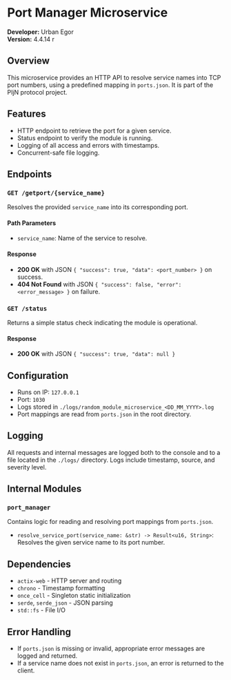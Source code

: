 # Port Manager Microservice

**Developer:** Urban Egor  
**Version:** 4.4.14 r  

## Overview

This microservice provides an HTTP API to resolve service names into TCP port numbers, using a predefined mapping in `ports.json`. It is part of the PIjN protocol project.

## Features

- HTTP endpoint to retrieve the port for a given service.
- Status endpoint to verify the module is running.
- Logging of all access and errors with timestamps.
- Concurrent-safe file logging.

## Endpoints

### `GET /getport/{service_name}`

Resolves the provided `service_name` into its corresponding port.

#### Path Parameters
- `service_name`: Name of the service to resolve.

#### Response
- **200 OK** with JSON `{ "success": true, "data": <port_number> }` on success.
- **404 Not Found** with JSON `{ "success": false, "error": <error_message> }` on failure.

### `GET /status`

Returns a simple status check indicating the module is operational.

#### Response
- **200 OK** with JSON `{ "success": true, "data": null }`

## Configuration

- Runs on IP: `127.0.0.1`
- Port: `1030`
- Logs stored in `./logs/random_module_microservice_<DD_MM_YYYY>.log`
- Port mappings are read from `ports.json` in the root directory.

## Logging

All requests and internal messages are logged both to the console and to a file located in the `./logs/` directory. Logs include timestamp, source, and severity level.

## Internal Modules

### `port_manager`

Contains logic for reading and resolving port mappings from `ports.json`.

- `resolve_service_port(service_name: &str) -> Result<u16, String>`: Resolves the given service name to its port number.

## Dependencies

- `actix-web` - HTTP server and routing
- `chrono` - Timestamp formatting
- `once_cell` - Singleton static initialization
- `serde`, `serde_json` - JSON parsing
- `std::fs` - File I/O

## Error Handling

- If `ports.json` is missing or invalid, appropriate error messages are logged and returned.
- If a service name does not exist in `ports.json`, an error is returned to the client.
